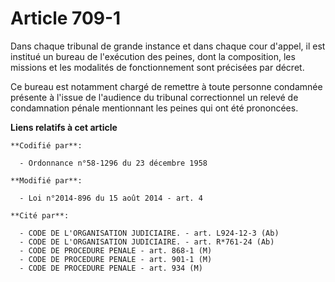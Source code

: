 # Article 709-1

Dans chaque tribunal de grande instance et dans chaque cour d'appel, il est institué un bureau de l'exécution des peines,
dont la composition, les missions et les modalités de fonctionnement sont précisées par décret. 

Ce bureau est notamment chargé de remettre à toute personne condamnée présente à l'issue de l'audience du tribunal
correctionnel un relevé de condamnation pénale mentionnant les peines qui ont été prononcées.

**Liens relatifs à cet article**

	**Codifié par**:

	  - Ordonnance n°58-1296 du 23 décembre 1958

	**Modifié par**:

	  - Loi n°2014-896 du 15 août 2014 - art. 4

	**Cité par**:

	  - CODE DE L'ORGANISATION JUDICIAIRE. - art. L924-12-3 (Ab)
	  - CODE DE L'ORGANISATION JUDICIAIRE. - art. R*761-24 (Ab)
	  - CODE DE PROCEDURE PENALE - art. 868-1 (M)
	  - CODE DE PROCEDURE PENALE - art. 901-1 (M)
	  - CODE DE PROCEDURE PENALE - art. 934 (M)
